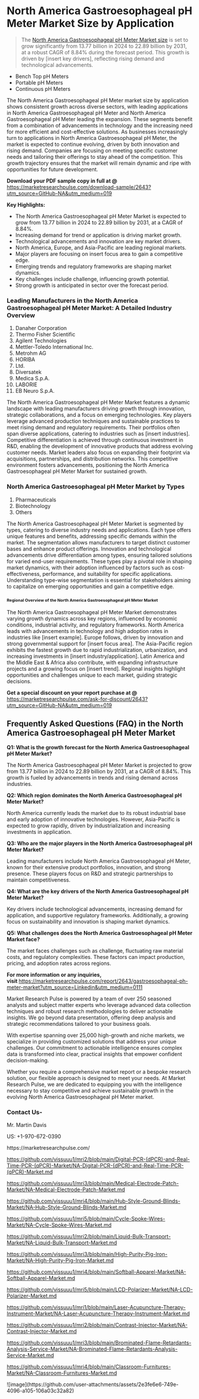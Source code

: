 <h1>North America Gastroesophageal pH Meter Market&nbsp;Size by Application</h1><blockquote><p>The <a href="https://marketresearchpulse.com/download-sample/2643?utm_source=GitHub-NA&amp;utm_medium=019">North America Gastroesophageal pH Meter Market size</a> is set to grow significantly from 13.77 billion in 2024 to 22.89 billion by 2031, at a robust CAGR of 8.84% during the forecast period. This growth is driven by [insert key drivers], reflecting rising demand and technological advancements.</p></blockquote><ul><li>Bench Top pH Meters <li> Portable pH Meters <li> Continuous pH Meters</li></ul><p>The North America Gastroesophageal pH Meter market size by application shows consistent growth across diverse sectors, with leading applications in North America Gastroesophageal pH Meter and North America Gastroesophageal pH Meter leading the expansion. These segments benefit from a combination of advancements in technology and the increasing need for more efficient and cost-effective solutions. As businesses increasingly turn to applications in North America Gastroesophageal pH Meter, the market is expected to continue evolving, driven by both innovation and rising demand. Companies are focusing on meeting specific customer needs and tailoring their offerings to stay ahead of the competition. This growth trajectory ensures that the market will remain dynamic and ripe with opportunities for future development.</p><p><strong>Download your PDF sample copy in full at @ </strong><a href="https://marketresearchpulse.com/download-sample/2643?utm_source=GitHub-NA&amp;utm_medium=019">https://marketresearchpulse.com/download-sample/2643?utm_source=GitHub-NA&amp;utm_medium=019</a></p><p><strong>Key Highlights: </strong></p><ul><li>The North America Gastroesophageal pH Meter Market is expected to grow from 13.77 billion in 2024 to 22.89 billion by 2031, at a CAGR of 8.84%.</li><li>Increasing demand for trend or application is driving market growth.</li><li>Technological advancements and innovation are key market drivers.</li><li>North America, Europe, and Asia-Pacific are leading regional markets.</li><li>Major players are focusing on insert focus area to gain a competitive edge.</li><li>Emerging trends and regulatory frameworks are shaping market dynamics.</li><li>Key challenges include challenge, influencing growth potential.</li><li>Strong growth is anticipated in sector over the forecast period.</li></ul><h3>Leading Manufacturers in the North America Gastroesophageal pH Meter Market: A Detailed Industry Overview</h3><ol><li>Danaher Corporation</li><li>Thermo Fisher Scientific</li><li>Agilent Technologies</li><li>Mettler-Toledo International Inc.</li><li>Metrohm AG</li><li>HORIBA</li><li>Ltd.</li><li>Diversatek</li><li>Medica S.p.A.</li><li>LABORIE</li><li>EB Neuro S.p.A.</li></ol><div class="flex max-w-full flex-col flex-grow"><div class="min-h-8 text-message flex w-full flex-col items-end gap-2 whitespace-normal break-words [.text-message+&amp;]:mt-5" dir="auto" data-message-author-role="assistant" data-message-id="fd8432e4-4910-450d-b182-61b7bfb0a01f" data-message-model-slug="gpt-4o"><div class="flex w-full flex-col gap-1 empty:hidden first:pt-[3px]"><div class="markdown prose w-full break-words dark:prose-invert light"><p>The North America Gastroesophageal pH Meter Market features a dynamic landscape with leading manufacturers driving growth through innovation, strategic collaborations, and a focus on emerging technologies. Key players leverage advanced production techniques and sustainable practices to meet rising demand and regulatory requirements. Their portfolios often span diverse applications, catering to industries such as [insert industries]. Competitive differentiation is achieved through continuous investment in R&amp;D, enabling the development of innovative products that address evolving customer needs. Market leaders also focus on expanding their footprint via acquisitions, partnerships, and distribution networks. This competitive environment fosters advancements, positioning the North America Gastroesophageal pH Meter Market for sustained growth.</p></div></div></div></div><h3>North America Gastroesophageal pH Meter Market by Types</h3><ol><li>Pharmaceuticals <li> Biotechnology <li> Others</li></ol><div class="flex max-w-full flex-col flex-grow"><div class="min-h-8 text-message flex w-full flex-col items-end gap-2 whitespace-normal break-words [.text-message+&amp;]:mt-5" dir="auto" data-message-author-role="assistant" data-message-id="084470be-0bb7-4664-bddf-5156b4f41249" data-message-model-slug="gpt-4o-mini"><div class="flex w-full flex-col gap-1 empty:hidden first:pt-[3px]"><div class="markdown prose w-full break-words dark:prose-invert light"><p>The North America Gastroesophageal pH Meter Market is segmented by types, catering to diverse industry needs and applications. Each type offers unique features and benefits, addressing specific demands within the market. The segmentation allows manufacturers to target distinct customer bases and enhance product offerings. Innovation and technological advancements drive differentiation among types, ensuring tailored solutions for varied end-user requirements. These types play a pivotal role in shaping market dynamics, with their adoption influenced by factors such as cost-effectiveness, performance, and suitability for specific applications. Understanding type-wise segmentation is essential for stakeholders aiming to capitalize on emerging opportunities and gain a competitive edge.</p></div></div></div></div><h3><span style="font-size: 11px;">Regional Overview of the North America Gastroesophageal pH Meter Market</span></h3><div class="flex max-w-full flex-col flex-grow"><div class="min-h-8 text-message flex w-full flex-col items-end gap-2 whitespace-normal break-words [.text-message+&amp;]:mt-5" dir="auto" data-message-author-role="assistant" data-message-id="e9038762-ce64-4e30-91c9-9bd413514231" data-message-model-slug="gpt-4o-mini"><div class="flex w-full flex-col gap-1 empty:hidden first:pt-[3px]"><div class="markdown prose w-full break-words dark:prose-invert light"><p>The North America Gastroesophageal pH Meter Market demonstrates varying growth dynamics across key regions, influenced by economic conditions, industrial activity, and regulatory frameworks. North America leads with advancements in technology and high adoption rates in industries like [insert example]. Europe follows, driven by innovation and strong governmental support for [insert focus area]. The Asia-Pacific region exhibits the fastest growth due to rapid industrialization, urbanization, and increasing investments in [insert industry/application]. Latin America and the Middle East &amp; Africa also contribute, with expanding infrastructure projects and a growing focus on [insert trend]. Regional insights highlight opportunities and challenges unique to each market, guiding strategic decisions.</p></div></div></div></div><p><strong>Get a special discount on your report purchase at @ </strong><a href="https://marketresearchpulse.com/ask-for-discount/2643?utm_source=GitHub-NA&amp;utm_medium=019">https://marketresearchpulse.com/ask-for-discount/2643?utm_source=GitHub-NA&amp;utm_medium=019</a></p><h2>Frequently Asked Questions (FAQ) in the North America Gastroesophageal pH Meter Market</h2><p><strong>Q1: What is the growth forecast for the North America Gastroesophageal pH Meter Market?</strong></p><p>The North America Gastroesophageal pH Meter Market is projected to grow from 13.77 billion in 2024 to 22.89 billion by 2031, at a CAGR of 8.84%. This growth is fueled by advancements in trends and rising demand across industries.</p><p><strong>Q2: Which region dominates the North America Gastroesophageal pH Meter Market?</strong></p><p>North America currently leads the market due to its robust industrial base and early adoption of innovative technologies. However, Asia-Pacific is expected to grow rapidly, driven by industrialization and increasing investments in application.</p><p><strong>Q3: Who are the major players in the North America Gastroesophageal pH Meter Market?</strong></p><p>Leading manufacturers include North America Gastroesophageal pH Meter, known for their extensive product portfolios, innovation, and strong presence. These players focus on R&amp;D and strategic partnerships to maintain competitiveness.</p><p><strong>Q4: What are the key drivers of the North America Gastroesophageal pH Meter Market?</strong></p><p>Key drivers include technological advancements, increasing demand for application, and supportive regulatory frameworks. Additionally, a growing focus on sustainability and innovation is shaping market dynamics.</p><p><strong>Q5: What challenges does the North America Gastroesophageal pH Meter Market face?</strong></p><p>The market faces challenges such as challenge, fluctuating raw material costs, and regulatory complexities. These factors can impact production, pricing, and adoption rates across regions.</p><p><strong>For more information or any inquiries, visit&nbsp;</strong><a href="https://marketresearchpulse.com/report/2643/gastroesophageal-ph-meter-market?utm_source=Linkedin&utm_medium=0111">https://marketresearchpulse.com/report/2643/gastroesophageal-ph-meter-market?utm_source=Linkedin&utm_medium=0111</a></p><p>Market Research Pulse is powered by a team of over 250 seasoned analysts and subject matter experts who leverage advanced data collection techniques and robust research methodologies to deliver actionable insights. We go beyond data presentation, offering deep analysis and strategic recommendations tailored to your business goals.</p><p>With expertise spanning over 25,000 high-growth and niche markets, we specialize in providing customized solutions that address your unique challenges. Our commitment to actionable intelligence ensures complex data is transformed into clear, practical insights that empower confident decision-making.</p><p>Whether you require a comprehensive market report or a bespoke research solution, our flexible approach is designed to meet your needs. At Market Research Pulse, we are dedicated to equipping you with the intelligence necessary to stay competitive and achieve sustainable growth in the evolving North America Gastroesophageal pH Meter market.</p><h3><strong>Contact Us-</strong></h3><p>Mr. Martin Davis</p><p>US: +1-970-672-0390</p><p>https://marketresearchpulse.com/</p><p><a href="https://github.com/vissuuu1/mri2/blob/main/Digital-PCR-(dPCR)-and-Real-Time-PCR-(qPCR)-Market/NA-Digital-PCR-(dPCR)-and-Real-Time-PCR-(qPCR)-Market.md">https://github.com/vissuuu1/mri2/blob/main/Digital-PCR-(dPCR)-and-Real-Time-PCR-(qPCR)-Market/NA-Digital-PCR-(dPCR)-and-Real-Time-PCR-(qPCR)-Market.md</a></p><p><a href="https://github.com/vissuuu1/mri3/blob/main/Medical-Electrode-Patch-Market/NA-Medical-Electrode-Patch-Market.md">https://github.com/vissuuu1/mri3/blob/main/Medical-Electrode-Patch-Market/NA-Medical-Electrode-Patch-Market.md</a></p><p><a href="https://github.com/vissuuu1/mri4/blob/main/Hub-Style-Ground-Blinds-Market/NA-Hub-Style-Ground-Blinds-Market.md">https://github.com/vissuuu1/mri4/blob/main/Hub-Style-Ground-Blinds-Market/NA-Hub-Style-Ground-Blinds-Market.md</a></p><p><a href="https://github.com/vissuuu1/mri5/blob/main/Cycle-Spoke-Wires-Market/NA-Cycle-Spoke-Wires-Market.md">https://github.com/vissuuu1/mri5/blob/main/Cycle-Spoke-Wires-Market/NA-Cycle-Spoke-Wires-Market.md</a></p><p><a href="https://github.com/vissuuu1/mri2/blob/main/Liquid-Bulk-Transport-Market/NA-Liquid-Bulk-Transport-Market.md">https://github.com/vissuuu1/mri2/blob/main/Liquid-Bulk-Transport-Market/NA-Liquid-Bulk-Transport-Market.md</a></p><p><a href="https://github.com/vissuuu1/mri3/blob/main/High-Purity-Pig-Iron-Market/NA-High-Purity-Pig-Iron-Market.md">https://github.com/vissuuu1/mri3/blob/main/High-Purity-Pig-Iron-Market/NA-High-Purity-Pig-Iron-Market.md</a></p><p><a href="https://github.com/vissuuu1/mri4/blob/main/Softball-Apparel-Market/NA-Softball-Apparel-Market.md">https://github.com/vissuuu1/mri4/blob/main/Softball-Apparel-Market/NA-Softball-Apparel-Market.md</a></p><p><a href="https://github.com/vissuuu1/mri5/blob/main/LCD-Polarizer-Market/NA-LCD-Polarizer-Market.md">https://github.com/vissuuu1/mri5/blob/main/LCD-Polarizer-Market/NA-LCD-Polarizer-Market.md</a></p><p><a href="https://github.com/vissuuu1/mri1/blob/main/Laser-Acupuncture-Therapy-Instrument-Market/NA-Laser-Acupuncture-Therapy-Instrument-Market.md">https://github.com/vissuuu1/mri1/blob/main/Laser-Acupuncture-Therapy-Instrument-Market/NA-Laser-Acupuncture-Therapy-Instrument-Market.md</a></p><p><a href="https://github.com/vissuuu1/mri2/blob/main/Contrast-Injector-Market/NA-Contrast-Injector-Market.md">https://github.com/vissuuu1/mri2/blob/main/Contrast-Injector-Market/NA-Contrast-Injector-Market.md</a></p><p><a href="https://github.com/vissuuu1/mri3/blob/main/Brominated-Flame-Retardants-Analysis-Service-Market/NA-Brominated-Flame-Retardants-Analysis-Service-Market.md">https://github.com/vissuuu1/mri3/blob/main/Brominated-Flame-Retardants-Analysis-Service-Market/NA-Brominated-Flame-Retardants-Analysis-Service-Market.md</a></p><p><a href="https://github.com/vissuuu1/mri4/blob/main/Classroom-Furnitures-Market/NA-Classroom-Furnitures-Market.md">https://github.com/vissuuu1/mri4/blob/main/Classroom-Furnitures-Market/NA-Classroom-Furnitures-Market.md</a></p>
![image](https://github.com/user-attachments/assets/2e3fe6e6-749e-4096-a105-106a03c32a82)
